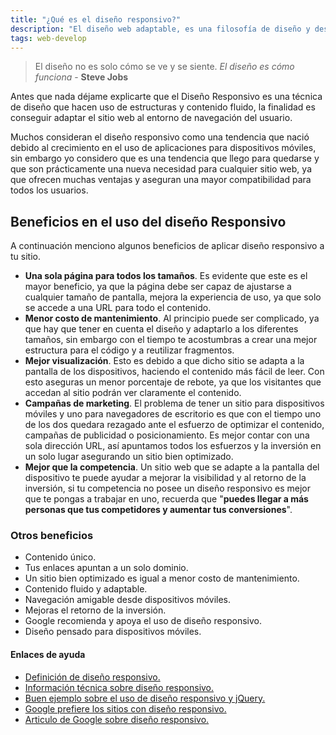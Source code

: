 ```yaml
---
title: "¿Qué es el diseño responsivo?"
description: "El diseño web adaptable, es una filosofía de diseño y desarrollo cuyo objetivo es adaptar la apariencia de las páginas web al dispositivo que se esté utilizando para visitarlas"
tags: web-develop
---
```


> El diseño no es solo cómo se ve y se siente. _El diseño es cómo funciona_ - **Steve Jobs**

Antes que nada déjame explicarte que el Diseño Responsivo es una técnica de diseño que hacen uso de estructuras y contenido fluido, la finalidad es conseguir adaptar el sitio web al entorno de navegación del usuario.

Muchos consideran el diseño responsivo como una tendencia que nació debido al crecimiento en el uso de aplicaciones para dispositivos móviles, sin embargo yo considero que es una tendencia que llego para quedarse y que son prácticamente una nueva necesidad para cualquier sitio web, ya que ofrecen muchas ventajas y aseguran una mayor compatibilidad para todos los usuarios.

## Beneficios en el uso del diseño Responsivo

A continuación menciono algunos beneficios de aplicar diseño responsivo a tu sitio.

- **Una sola página para todos los tamaños**. Es evidente que este es el mayor beneficio, ya que la página debe ser capaz de ajustarse a cualquier tamaño de pantalla, mejora la experiencia de uso, ya que solo se accede a una URL para todo el contenido.
- **Menor costo de mantenimiento**. Al principio puede ser complicado, ya que hay que tener en cuenta el diseño y adaptarlo a los diferentes tamaños, sin embargo con el tiempo te acostumbras a crear una mejor estructura para el código y a reutilizar fragmentos.
- **Mejor visualización**. Esto es debido a que dicho sitio se adapta a la pantalla de los dispositivos, haciendo el contenido más fácil de leer. Con esto aseguras un menor porcentaje de rebote, ya que los visitantes que accedan al sitio podrán ver claramente el contenido.
- **Campañas de marketing**. El problema de tener un sitio para dispositivos móviles y uno para navegadores de escritorio es que con el tiempo uno de los dos quedara rezagado ante el esfuerzo de optimizar el contenido, campañas de publicidad o posicionamiento. Es mejor contar con una sola dirección URL, así apuntamos todos los esfuerzos y la inversión en un solo lugar asegurando un sitio bien optimizado.
- **Mejor que la competencia**. Un sitio web que se adapte a la pantalla del dispositivo te puede ayudar a mejorar la visibilidad y al retorno de la inversión, si tu competencia no posee un diseño responsivo es mejor que te pongas a trabajar en uno, recuerda que "**puedes llegar a más personas que tus competidores y aumentar tus conversiones**".

### Otros beneficios

- Contenido único.
- Tus enlaces apuntan a un solo dominio.
- Un sitio bien optimizado es igual a menor costo de mantenimiento.
- Contenido fluido y adaptable.
- Navegación amigable desde dispositivos móviles.
- Mejoras el retorno de la inversión.
- Google recomienda y apoya el uso de diseño responsivo.
- Diseño pensado para dispositivos móviles.

#### Enlaces de ayuda

- [Definición de diseño responsivo.](http://es.wikipedia.org/wiki/Dise%C3%B1o_web_adaptable "Diseño responsivo según Wikipedia")
- [Información técnica sobre diseño responsivo.](https://developer.mozilla.org/es/docs/Web_Development/Mobile/Dise%C3%B1o_responsivo "Mozilla Web Development Docs")
- [Buen ejemplo sobre el uso de diseño responsivo y jQuery.](http://www.ibm.com/developerworks/ssa/library/mo-jquery-responsive-design/ "IBM DeveloperWorks")
- [Google prefiere los sitios con diseño responsivo.](http://www.puromarketing.com/10/16926/prefiere-sitios-diseno-responsivo.html "Puro Marketing")
- [Articulo de Google sobre diseño responsivo.](https://developers.google.com/webmasters/smartphone-sites/ "Google Developers")
